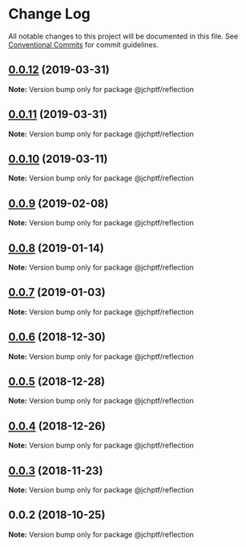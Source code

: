 # Change Log

All notable changes to this project will be documented in this file.
See [Conventional Commits](https://conventionalcommits.org) for commit guidelines.

## [0.0.12](https://github.com/jheinnic/portfolio-monorepo/compare/@jchptf/reflection@0.0.11...@jchptf/reflection@0.0.12) (2019-03-31)

**Note:** Version bump only for package @jchptf/reflection





## [0.0.11](https://github.com/jheinnic/portfolio-monorepo/compare/@jchptf/reflection@0.0.10...@jchptf/reflection@0.0.11) (2019-03-31)

**Note:** Version bump only for package @jchptf/reflection





## [0.0.10](https://github.com/jheinnic/portfolio-monorepo/compare/@jchptf/reflection@0.0.9...@jchptf/reflection@0.0.10) (2019-03-11)

**Note:** Version bump only for package @jchptf/reflection





## [0.0.9](https://github.com/jheinnic/portfolio-monorepo/compare/@jchptf/reflection@0.0.8...@jchptf/reflection@0.0.9) (2019-02-08)

**Note:** Version bump only for package @jchptf/reflection





## [0.0.8](https://github.com/jheinnic/portfolio-monorepo/compare/@jchptf/reflection@0.0.7...@jchptf/reflection@0.0.8) (2019-01-14)

**Note:** Version bump only for package @jchptf/reflection





## [0.0.7](https://github.com/jheinnic/portfolio-monorepo/compare/@jchptf/reflection@0.0.6...@jchptf/reflection@0.0.7) (2019-01-03)

**Note:** Version bump only for package @jchptf/reflection





## [0.0.6](https://github.com/jheinnic/portfolio-monorepo/compare/@jchptf/reflection@0.0.5...@jchptf/reflection@0.0.6) (2018-12-30)

**Note:** Version bump only for package @jchptf/reflection





## [0.0.5](https://github.com/jheinnic/portfolio-monorepo/compare/@jchptf/reflection@0.0.4...@jchptf/reflection@0.0.5) (2018-12-28)

**Note:** Version bump only for package @jchptf/reflection





## [0.0.4](https://github.com/jheinnic/portfolio-monorepo/compare/@jchptf/reflection@0.0.3...@jchptf/reflection@0.0.4) (2018-12-26)

**Note:** Version bump only for package @jchptf/reflection





## [0.0.3](https://github.com/jheinnic/portfolio-monorepo/compare/@jchptf/reflection@0.0.2...@jchptf/reflection@0.0.3) (2018-11-23)

**Note:** Version bump only for package @jchptf/reflection





## 0.0.2 (2018-10-25)

**Note:** Version bump only for package @jchptf/reflection
